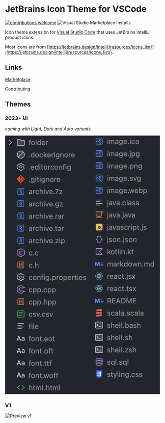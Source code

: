 # JetBrains Icon Theme for VSCode

[![contributions welcome](https://img.shields.io/badge/contributions-welcome-brightgreen.svg?style=flat)](https://github.com/chadalen/vscode-jetbrains-icon-theme/issues)
![Visual Studio Marketplace Installs](https://img.shields.io/visual-studio-marketplace/i/chadalen.vscode-jetbrains-icon-theme)

Icon theme extension for [Visual Studio Code](https://code.visualstudio.com/) that uses JetBrains IntelliJ product icons.

Most icons are from [https://jetbrains.design/intellij/resources/icons_list/](https://jetbrains.design/intellij/resources/icons_list/).



## Links

[Marketplace](https://marketplace.visualstudio.com/items?itemName=chadalen.vscode-jetbrains-icon-theme)

[Contributing](./docs/CONTRIBUTING.md)

## Themes

### 2023+ UI

*coming with Light, Dark and Auto variants*

![Preview v2](./assets/2023/preview.png)

### V1

![Preview v1](./assets/v1/preview.png)

